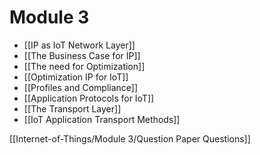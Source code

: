 # Module 3
- [[IP as IoT Network Layer]]
- [[The Business Case for IP]]
- [[The need for Optimization]]
- [[Optimization IP for IoT]]
- [[Profiles and Compliance]]
- [[Application Protocols for IoT]]
- [[The Transport Layer]]
- [[IoT Application Transport Methods]]

[[Internet-of-Things/Module 3/Question Paper Questions]]